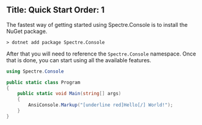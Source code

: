 Title: Quick Start
Order: 1
---

The fastest way of getting started using Spectre.Console is
to install the NuGet package.

```text
> dotnet add package Spectre.Console
```

After that you will need to reference the `Spectre.Console` namespace.
Once that is done, you can start using all the available features.

```csharp
using Spectre.Console

public static class Program
{
    public static void Main(string[] args)
    {
        AnsiConsole.Markup("[underline red]Hello[/] World!");
    }
}
```
